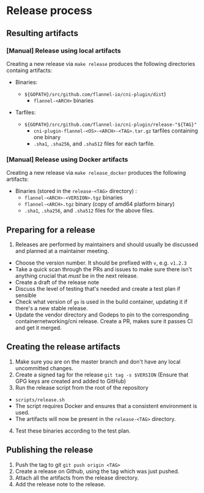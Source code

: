 # Release process

## Resulting artifacts

### [Manual] Release using local artifacts
Creating a new release via `make release` produces the following directories containg artifacts:

- Binaries: 
  - `${GOPATH}/src/github.com/flannel-io/cni-plugin/dist`) 
    - `flannel-<ARCH>` binaries


- Tarfiles: 
  - `${GOPATH}/src/github.com/flannel-io/cni-plugin/release-"${TAG}"`
    - `cni-plugin-flannel-<OS>-<ARCH>-<TAG>.tar.gz` tarfiles containing one binary
    - `.sha1`, `.sha256`, and `.sha512` files for each tarfile.

### [Manual] Release using Docker artifacts
Creating a new release via `make release_docker` produces the following artifacts:

- Binaries (stored in the `release-<TAG>` directory) :
  - `flannel-<ARCH>-<VERSION>.tgz` binaries
  - `flannel-<ARCH>.tgz` binary (copy of amd64 platform binary)
  - `.sha1`, `.sha256`, and `.sha512` files for the above files.

## Preparing for a release
1. Releases are performed by maintainers and should usually be discussed and planned at a maintainer meeting.
  - Choose the version number. It should be prefixed with `v`, e.g. `v1.2.3`
  - Take a quick scan through the PRs and issues to make sure there isn't anything crucial that _must_ be in the next release.
  - Create a draft of the release note
  - Discuss the level of testing that's needed and create a test plan if sensible
  - Check what version of `go` is used in the build container, updating it if there's a new stable release.
  - Update the vendor directory and Godeps to pin to the corresponding containernetworking/cni release. Create a PR, makes sure it passes CI and get it merged.

## Creating the release artifacts
1. Make sure you are on the master branch and don't have any local uncommitted changes.
2. Create a signed tag for the release `git tag -s $VERSION` (Ensure that GPG keys are created and added to GitHub)
3. Run the release script from the root of the repository
  - `scripts/release.sh`
  - The script requires Docker and ensures that a consistent environment is used.
  - The artifacts will now be present in the `release-<TAG>` directory.
4. Test these binaries according to the test plan.

## Publishing the release
1. Push the tag to git `git push origin <TAG>`
2. Create a release on Github, using the tag which was just pushed.
3. Attach all the artifacts from the release directory.
4. Add the release note to the release.

